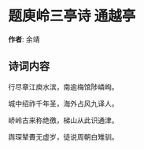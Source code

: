 # 题庾岭三亭诗 通越亭

**作者**: 余靖

## 诗词内容

行尽章江庾水滨，南逾梅馆陟嶙峋。

城中绍祚千年圣，海外占风九译人。

峤岭古来称绝徼，梯山从此识通津。

舆琛辇賮无虚岁，徒说周朝白雉驯。


